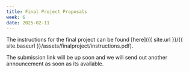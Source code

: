 ```yaml
---
title: Final Project Proposals
week: 6
date: 2025-02-11
---
```


The instructions for the final project can be found [here]({{ site.url }}/{{ site.baseurl }}/assets/finalproject/instructions.pdf).

The submission link will be up soon and we will send out another announcement as soon as its available.